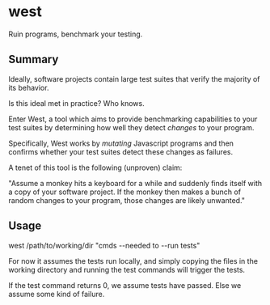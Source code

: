 # west
Ruin programs, benchmark your testing.

## Summary
Ideally, software projects contain large test suites that verify the
majority of its behavior.

Is this ideal met in practice? Who knows.

Enter West, a tool which aims to provide benchmarking capabilities to your
test suites by determining how well they detect *changes* to your program.

Specifically, West works by *mutating* Javascript programs and then confirms
whether your test suites detect these changes as failures.

A tenet of this tool is the following (unproven) claim:

  "Assume a monkey hits a keyboard for a while and suddenly finds itself with
   a copy of your software project. If the monkey then makes a bunch of random
   changes to your program, those changes are likely unwanted."

## Usage

west /path/to/working/dir "cmds --needed to --run tests"

For now it assumes the tests run locally, and simply copying the files in
the working directory and running the test commands will trigger the tests.

If the test command returns 0, we assume tests have passed. Else we assume some
kind of failure.
